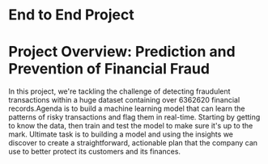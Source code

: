 # End to End Project
# Project Overview: Prediction and Prevention of Financial Fraud
In this project, we're tackling the challenge of detecting fraudulent transactions within a huge dataset containing over 6362620 financial records.Agenda is to build a machine learning model that can learn the patterns of risky transactions and flag them in real-time. Starting by getting to know the data, then train and test the model to make sure it's up to the mark. Ultimate task is to building a model and using the insights we discover to create a straightforward, actionable plan that the company can use to better protect its customers and its finances.
